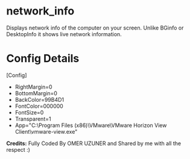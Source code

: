 # network_info

Displays network info of the computer on your screen. Unlike BGinfo or DesktopInfo it shows live network information.

# Config Details

[Config]
- RightMargin=0
- BottomMargin=0
- BackColor=99B4D1
- FontColor=000000
- FontSize=0
- Transparent=1
- App="C:\Program Files (x86)\VMware\VMware Horizon View Client\vmware-view.exe"


<b>Credits:</b> Fully Coded By OMER UZUNER and Shared by me with all the respect :)
